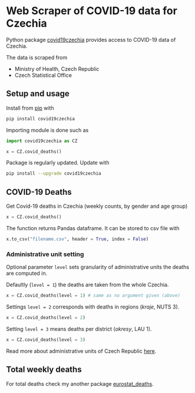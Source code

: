 
# Web Scraper of COVID-19 data for Czechia

Python package [covid19czechia](https://pypi.org/project/covid19czechia/) provides access to COVID-19 data of Czechia.

The data is scraped from

* Ministry of Health, Czech Republic
* Czech Statistical Office

## Setup and usage

Install from [pip](https://pypi.org/project/covid19czechia/) with

```python
pip install covid19czechia
```

Importing module is done such as

```python
import covid19czechia as CZ

x = CZ.covid_deaths()
```

Package is regularly updated. Update with

```bash
pip install --upgrade covid19czechia
```

## COVID-19 Deaths

Get Covid-19 deaths in Czechia (weekly counts, by gender and age group)

```python
x = CZ.covid_deaths()
```

The function returns Pandas dataframe. It can be stored to csv file with

```python
x.to_csv("filename.csv", header = True, index = False)
```

### Administrative unit setting

Optional parameter `level` sets granularity of administrative units
the deaths are computed in.

Defaultly (`level = 1`) the deaths are taken from the whole Czechia.

```python
x = CZ.covid_deaths(level = 1) # same as no argument given (above)
```

Settings `level = 2` corresponds with deaths in regions (*kraje*, NUTS 3).

```python
x = CZ.covid_deaths(level = 2)
```

Setting `level = 3` means deaths per district (*okresy*, LAU 1).

```python
x = CZ.covid_deaths(level = 3)
```

Read more about administrative units of Czech Republic
[here](https://en.wikipedia.org/wiki/NUTS_statistical_regions_of_the_Czech_Republic).

## Total weekly deaths

For total deaths check my another package [eurostat_deaths](https://github.com/martinbenes1996/eurostat_deaths).

